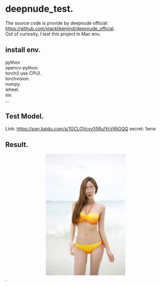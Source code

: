 # deepnude_test.  
The source code is provide by deepnude official: https://github.com/stacklikemind/deepnude_official.  
Out of curiosity, I test this project in Mac env.

## install env.  
python     
opencv-python.   
torch(I use CPU).   
torchvision.    
numpy.   
wheel.   
six.  
...   
## Test Model.  
Link: https://pan.baidu.com/s/1GCLOVcvy55RulYcViRjGQQ  secret: 1wrw

## Result.  
<div align=center><img src="https://github.com/2anchao/deepnude_test/blob/main/img_show/input1.jpg" width="250" height="380" <img src="https://github.com/2anchao/deepnude_test/blob/main/img_show/show.jpeg" width="250" height="380" /></div>. 

